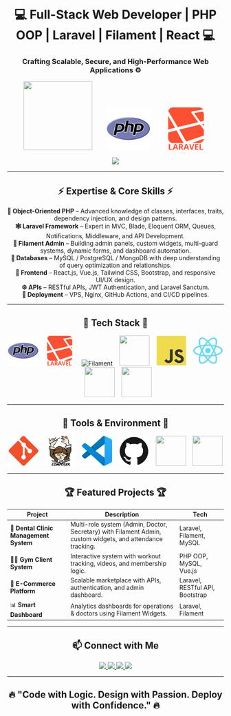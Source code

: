 <h1 align="center">
  💻 Full-Stack Web Developer | PHP OOP | Laravel | Filament | React 💻
</h1>

<h3 align="center">
  Crafting Scalable, Secure, and High-Performance Web Applications ⚙️
</h3>

<p align="center">
  <!-- صورة الحركة -->
  <img src="https://media.giphy.com/media/eNAsjO55tPbgaor7ma/giphy.gif" width="160" height="160">
  
  <!-- شعار PHP -->
  <img src="https://raw.githubusercontent.com/devicons/devicon/master/icons/php/php-original.svg" width="100" height="100" style="margin-left: 30px;">
  
  <!-- شعار Laravel -->
  <img src="https://raw.githubusercontent.com/devicons/devicon/master/icons/laravel/laravel-plain-wordmark.svg" width="100" height="100" style="margin-left: 30px;">
</p>

<p align="center">
  <img src="https://readme-typing-svg.herokuapp.com?font=Fira+Code&size=22&pause=1000&color=F7931E&width=800&lines=Full-Stack+Developer+%7C+PHP+OOP+%7C+Laravel+%7C+Filament+%7C+MySQL;Mastering+Back-End+Architecture+and+Clean+Code;Integrating+Modern+Front-End+Frameworks+with+Powerful+Back-End+Logic;Building+Enterprise-Grade+Applications+from+Scratch+🚀" />
</p>

---

<h2 align="center">⚡ Expertise & Core Skills ⚡</h2>

<p align="center">
  <b>🧠 Object-Oriented PHP</b> – Advanced knowledge of classes, interfaces, traits, dependency injection, and design patterns.<br>
  <b>🕸 Laravel Framework</b> – Expert in MVC, Blade, Eloquent ORM, Queues, Notifications, Middleware, and API Development.<br>
  <b>🧩 Filament Admin</b> – Building admin panels, custom widgets, multi-guard systems, dynamic forms, and dashboard automation.<br>
  <b>💾 Databases</b> – MySQL / PostgreSQL / MongoDB with deep understanding of query optimization and relationships.<br>
  <b>🎨 Frontend</b> – React.js, Vue.js, Tailwind CSS, Bootstrap, and responsive UI/UX design.<br>
  <b>⚙️ APIs</b> – RESTful APIs, JWT Authentication, and Laravel Sanctum.<br>
  <b>🚀 Deployment</b> – VPS, Nginx, GitHub Actions, and CI/CD pipelines.
</p>

---

<h2 align="center">🧱 Tech Stack 🧱</h2>

<p align="center">
  <img src="https://raw.githubusercontent.com/devicons/devicon/master/icons/php/php-original.svg" width="70" height="70"/>
  &nbsp;&nbsp;
  <img src="https://raw.githubusercontent.com/devicons/devicon/master/icons/laravel/laravel-plain-wordmark.svg" width="70" height="70"/>
  &nbsp;&nbsp;
  <img src="https://avatars.githubusercontent.com/u/84336567?s=200&v=4" width="70" height="70" alt="Filament"/>
  &nbsp;&nbsp;
  <img src="https://cdn.worldvectorlogo.com/logos/mysql-6.svg" width="70" height="70"/>
  &nbsp;&nbsp;
  <img src="https://raw.githubusercontent.com/devicons/devicon/master/icons/javascript/javascript-original.svg" width="70" height="70"/>
  &nbsp;&nbsp;
  <img src="https://raw.githubusercontent.com/devicons/devicon/master/icons/react/react-original.svg" width="70" height="70"/>
  &nbsp;&nbsp;
  <img src="https://vuejs.org/images/logo.png" width="70" height="70"/>
  &nbsp;&nbsp;
  <img src="https://www.vectorlogo.zone/logos/tailwindcss/tailwindcss-icon.svg" width="70" height="70"/>
</p>

---

<h2 align="center">🧰 Tools & Environment 🧰</h2>

<p align="center">
  <img src="https://raw.githubusercontent.com/devicons/devicon/master/icons/git/git-original.svg" width="70" height="70"/>
  &nbsp;&nbsp;
  <img src="https://raw.githubusercontent.com/devicons/devicon/master/icons/composer/composer-original.svg" width="70" height="70"/>
  &nbsp;&nbsp;
  <img src="https://raw.githubusercontent.com/devicons/devicon/master/icons/vscode/vscode-original.svg" width="70" height="70"/>
  &nbsp;&nbsp;
  <img src="https://raw.githubusercontent.com/devicons/devicon/master/icons/github/github-original.svg" width="70" height="70"/>
  &nbsp;&nbsp;
  <img src="https://cdn.worldvectorlogo.com/logos/postman.svg" width="70" height="70"/>
  &nbsp;&nbsp;
  <img src="https://www.vectorlogo.zone/logos/nginx/nginx-icon.svg" width="70" height="70"/>
</p>

---

<h2 align="center">🏆 Featured Projects 🏆</h2>

| Project | Description | Tech |
|----------|--------------|------|
| 🏥 **Dental Clinic Management System** | Multi-role system (Admin, Doctor, Secretary) with Filament Admin, custom widgets, and attendance tracking. | Laravel, Filament, MySQL |
| 🏋️‍♂️ **Gym Client System** | Interactive system with workout tracking, videos, and membership logic. | PHP OOP, MySQL, Vue.js |
| 🛒 **E-Commerce Platform** | Scalable marketplace with APIs, authentication, and admin dashboard. | Laravel, RESTful API, Bootstrap |
| 📊 **Smart Dashboard** | Analytics dashboards for operations & doctors using Filament Widgets. | Laravel, Filament |

---

<h2 align="center">📫 Connect with Me</h2>

<p align="center">
  <a href="https://www.linkedin.com/in/sayed-rgh-124b01260/" target="_blank">
    <img src="https://img.shields.io/badge/LinkedIn-0077B5?style=for-the-badge&logo=linkedin&logoColor=white"/>
  </a>
  <a href="https://wa.me/201202982739" target="_blank">
    <img src="https://img.shields.io/badge/WhatsApp-25D366?style=for-the-badge&logo=whatsapp&logoColor=white"/>
  </a>
  <a href="https://www.facebook.com/profile.php?id=61567078629781" target="_blank">
    <img src="https://img.shields.io/badge/Facebook-1877F2?style=for-the-badge&logo=facebook&logoColor=white"/>
  </a>
  <a href="https://www.youtube.com/@%D8%A7%D9%84%D9%88%D8%AC%D9%87%D9%87_%D8%AA%D9%83" target="_blank">
    <img src="https://img.shields.io/badge/YouTube-FF0000?style=for-the-badge&logo=youtube&logoColor=white"/>
  </a>
</p>

---

<h2 align="center">🔥 "Code with Logic. Design with Passion. Deploy with Confidence." 🔥</h2>
